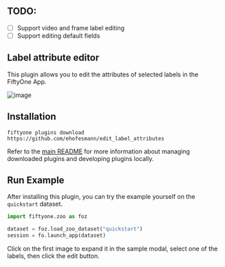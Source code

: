 ## TODO:

- [ ] Support video and frame label editing
- [ ] Support editing default fields

## Label attribute editor 

This plugin allows you to edit the attributes of selected labels in the
FiftyOne App.

![image](https://github.com/ehofesmann/edit_label_attributes/assets/21222883/0957b3c5-be4e-492c-94e9-8ca905a53179)
<!-- ![image](https://github.com/ehofesmann/edit_label_attributes/assets/21222883/2a80457a-6eb1-4c07-a9f6-46db4d0398d1) -->


## Installation

```shell
fiftyone plugins download https://github.com/ehofesmann/edit_label_attributes
```

Refer to the [main README](https://github.com/voxel51/fiftyone-plugins) for
more information about managing downloaded plugins and developing plugins
locally.

## Run Example

After installing this plugin, you can try the example yourself on the `quickstart` dataset.
```python
import fiftyone.zoo as foz

dataset = foz.load_zoo_dataset("quickstart")
session = fo.launch_app(dataset)
```


Click on the first image to expand it in the sample modal, select one of the
labels, then click the edit button.
